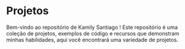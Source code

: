 # Projetos
Bem-vindo ao repositório de Kamily Santiago ! Este repositório é uma coleção de projetos, exemplos de código e recursos que demonstram minhas habilidades, aqui você encontrará uma variedade de projetos.
